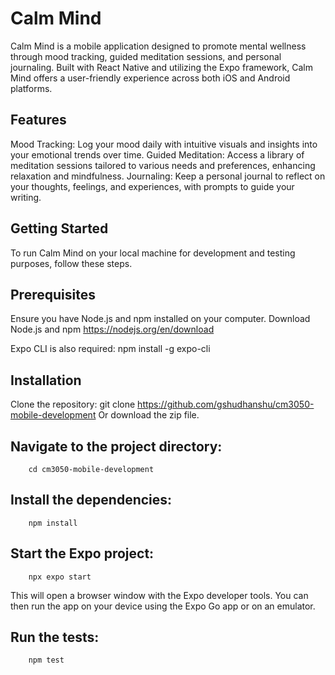 # Calm Mind

Calm Mind is a mobile application designed to promote mental wellness through mood tracking, guided meditation sessions, and personal journaling. Built with React Native and utilizing the Expo framework, Calm Mind offers a user-friendly experience across both iOS and Android platforms.

## Features

Mood Tracking: Log your mood daily with intuitive visuals and insights into your emotional trends over time.
Guided Meditation: Access a library of meditation sessions tailored to various needs and preferences, enhancing relaxation and mindfulness.
Journaling: Keep a personal journal to reflect on your thoughts, feelings, and experiences, with prompts to guide your writing.

## Getting Started

To run Calm Mind on your local machine for development and testing purposes, follow these steps.

## Prerequisites

Ensure you have Node.js and npm installed on your computer. Download Node.js and npm
https://nodejs.org/en/download

Expo CLI is also required:
npm install -g expo-cli

## Installation

Clone the repository:
git clone https://github.com/gshudhanshu/cm3050-mobile-development
Or download the zip file.

## Navigate to the project directory:

        cd cm3050-mobile-development

## Install the dependencies:

        npm install

## Start the Expo project:

        npx expo start

This will open a browser window with the Expo developer tools. You can then run the app on your device using the Expo Go app or on an emulator.

## Run the tests:

        npm test
